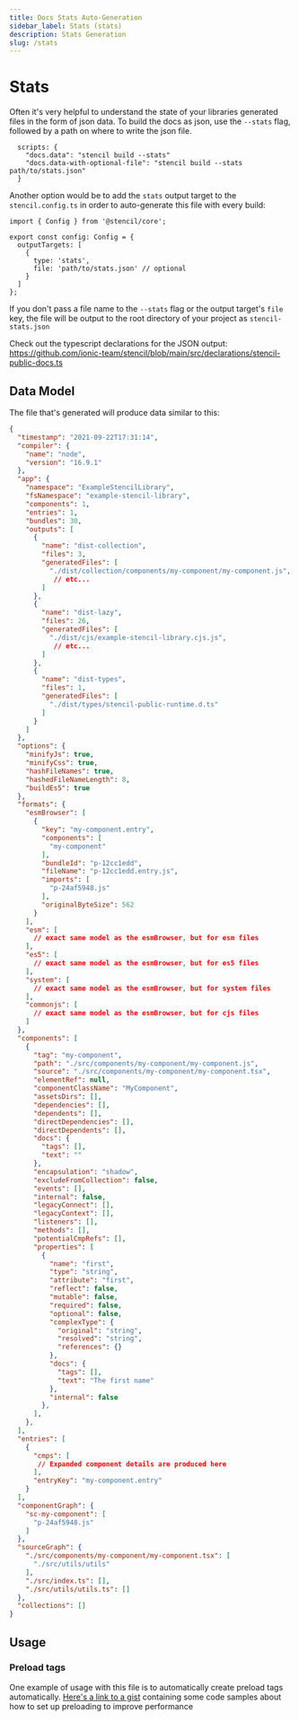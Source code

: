 ```yaml
---
title: Docs Stats Auto-Generation
sidebar_label: Stats (stats)
description: Stats Generation
slug: /stats
---
```


# Stats

Often it's very helpful to understand the state of your libraries generated files in the form of json data. To build the docs as json, use the `--stats` flag, followed by a path on where to write the json file.

```tsx
  scripts: {
    "docs.data": "stencil build --stats" 
    "docs.data-with-optional-file": "stencil build --stats path/to/stats.json"
  }
```

Another option would be to add the `stats` output target to the `stencil.config.ts` in order to auto-generate this file with every build:

```tsx
import { Config } from '@stencil/core';

export const config: Config = {
  outputTargets: [
    {
      type: 'stats',
      file: 'path/to/stats.json' // optional
    }
  ]
};
```

If you don't pass a file name to the `--stats` flag or the output target's `file` key, the file will be output to the root directory of your project as `stencil-stats.json`

Check out the typescript declarations for the JSON output: https://github.com/ionic-team/stencil/blob/main/src/declarations/stencil-public-docs.ts


## Data Model

The file that's generated will produce data similar to this:

```json
{
  "timestamp": "2021-09-22T17:31:14",
  "compiler": {
    "name": "node",
    "version": "16.9.1"
  },
  "app": {
    "namespace": "ExampleStencilLibrary",
    "fsNamespace": "example-stencil-library",
    "components": 1,
    "entries": 1,
    "bundles": 30,
    "outputs": [
      {
        "name": "dist-collection",
        "files": 3,
        "generatedFiles": [
          "./dist/collection/components/my-component/my-component.js",
           // etc...
        ]
      },
      {
        "name": "dist-lazy",
        "files": 26,
        "generatedFiles": [
          "./dist/cjs/example-stencil-library.cjs.js",
           // etc...
        ]
      },
      {
        "name": "dist-types",
        "files": 1,
        "generatedFiles": [
          "./dist/types/stencil-public-runtime.d.ts"
        ]
      }
    ]
  },
  "options": {
    "minifyJs": true,
    "minifyCss": true,
    "hashFileNames": true,
    "hashedFileNameLength": 8,
    "buildEs5": true
  },
  "formats": {
    "esmBrowser": [
      {
        "key": "my-component.entry",
        "components": [
          "my-component"
        ],
        "bundleId": "p-12cc1edd",
        "fileName": "p-12cc1edd.entry.js",
        "imports": [
          "p-24af5948.js"
        ],
        "originalByteSize": 562
      }
    ],
    "esm": [
      // exact same model as the esmBrowser, but for esm files
    ],
    "es5": [
      // exact same model as the esmBrowser, but for es5 files
    ],
    "system": [
      // exact same model as the esmBrowser, but for system files
    ],
    "commonjs": [
      // exact same model as the esmBrowser, but for cjs files
    ]
  },
  "components": [
    {
      "tag": "my-component",
      "path": "./src/components/my-component/my-component.js",
      "source": "./src/components/my-component/my-component.tsx",
      "elementRef": null,
      "componentClassName": "MyComponent",
      "assetsDirs": [],
      "dependencies": [],
      "dependents": [],
      "directDependencies": [],
      "directDependents": [],
      "docs": {
        "tags": [],
        "text": ""
      },
      "encapsulation": "shadow",
      "excludeFromCollection": false,
      "events": [],
      "internal": false,
      "legacyConnect": [],
      "legacyContext": [],
      "listeners": [],
      "methods": [],
      "potentialCmpRefs": [],
      "properties": [
        {
          "name": "first",
          "type": "string",
          "attribute": "first",
          "reflect": false,
          "mutable": false,
          "required": false,
          "optional": false,
          "complexType": {
            "original": "string",
            "resolved": "string",
            "references": {}
          },
          "docs": {
            "tags": [],
            "text": "The first name"
          },
          "internal": false
        },
      ],
    },
  ],
  "entries": [
    {
      "cmps": [
       // Expanded component details are produced here
      ],
      "entryKey": "my-component.entry"
    }
  ],
  "componentGraph": {
    "sc-my-component": [
      "p-24af5948.js"
    ]
  },
  "sourceGraph": {
    "./src/components/my-component/my-component.tsx": [
      "./src/utils/utils"
    ],
    "./src/index.ts": [],
    "./src/utils/utils.ts": []
  },
  "collections": []
}
```

## Usage

### Preload tags

One example of usage with this file is to automatically create preload tags automatically. [Here's a link to a gist](https://gist.github.com/splitinfinities/8dcd1b4acf315632cd1e1dd9891fe8f1) containing some code samples about how to set up preloading to improve performance 

